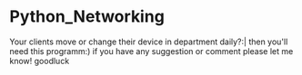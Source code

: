 # Python_Networking
Your clients move or change their device in department daily?:| then you'll need this programm:)
if you have any suggestion or comment please let me know!
goodluck
